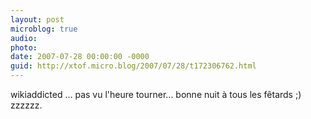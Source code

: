 ```yaml
---
layout: post
microblog: true
audio: 
photo: 
date: 2007-07-28 00:00:00 -0000
guid: http://xtof.micro.blog/2007/07/28/t172306762.html
---
```

wikiaddicted ...  pas vu l'heure tourner...   bonne nuit à tous les fêtards ;) zzzzzz.
